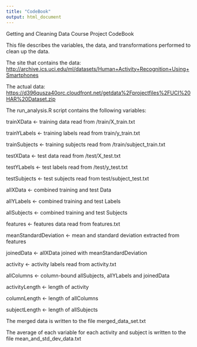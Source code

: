 ```yaml
---
title: "CodeBook"
output: html_document
---
```



Getting and Cleaning Data Course Project CodeBook

This file describes the variables, the data, and transformations performed to clean up the data.

The site that contains the data:
http://archive.ics.uci.edu/ml/datasets/Human+Activity+Recognition+Using+Smartphones

The actual data:
https://d396qusza40orc.cloudfront.net/getdata%2Fprojectfiles%2FUCI%20HAR%20Dataset.zip


The run_analysis.R script contains the following variables:


trainXData <- training data read from /train/X_train.txt

trainYLabels <- training labels read from train/y_train.txt

trainSubjects <- training subjects read from /train/subject_train.txt

testXData <- test data read from /test/X_test.txt

testYLabels <- test labels read from /test/y_test.txt 

testSubjects <- test subjects read from test/subject_test.txt

allXData <- combined training and test Data

allYLabels <- combined training and test Labels

allSubjects <- combined training and test Subjects

features <- features data read from features.txt

meanStandardDeviation <- mean and standard deviation extracted from features

joinedData <- allXData joined with meanStandardDeviation

activity <- activity labels read from activity.txt

allColumns <- column-bound allSubjects, allYLabels and joinedData

activityLength <- length of activity

columnLength <- length of allColumns

subjectLength <- length of allSubjects


The merged data is written to the file merged_data_set.txt

The average of each variable for each activity and subject is written to the file mean_and_std_dev_data.txt
